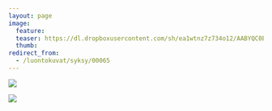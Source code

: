 ```yaml
---
layout: page
image:
  feature:
  teaser: https://dl.dropboxusercontent.com/sh/ea1wtnz7z734o12/AABYQC0ESrX6yY41o3r2i9IBa/luontokuvat/syksy/DSC50665-245px.jpg
  thumb:
redirect_from:
  - /luontokuvat/syksy/00065
---
```


[![](https://dl.dropboxusercontent.com/sh/ea1wtnz7z734o12/AAAN9C51t8fxzapbAgsBPL4ea/luontokuvat/syksy/DSC50665-800px.jpg)](https://dl.dropboxusercontent.com/sh/ea1wtnz7z734o12/AABvo4QimKCD_X7QbiLP-Huma/luontokuvat/syksy/DSC50665.jpg)

[![](https://dl.dropboxusercontent.com/sh/ea1wtnz7z734o12/AAAfEZi5CsQDu8Z6hlkpSDOza/luontokuvat/syksy/DSC50675-800px.jpg)](https://dl.dropboxusercontent.com/sh/ea1wtnz7z734o12/AACtL_nuXgx_N67zmKg2lHOra/luontokuvat/syksy/DSC50675.jpg)
